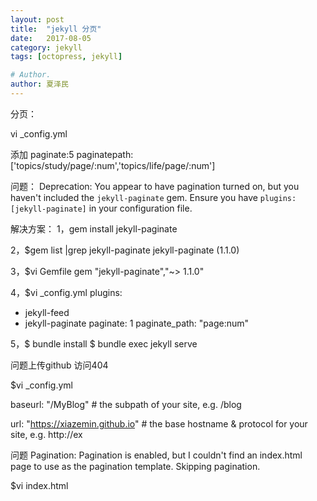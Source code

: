 ```yaml
---
layout: post
title:  "jekyll 分页"
date:   2017-08-05
category: jekyll
tags: [octopress, jekyll]

# Author.
author: 夏泽民
---
```

分页：

vi  _config.yml 

添加
paginate:5
paginatepath: ['topics/study/page/:num','topics/life/page/:num']

问题：
Deprecation: You appear to have pagination turned on, but you haven't included the `jekyll-paginate` gem. Ensure you have `plugins: [jekyll-paginate]` in your configuration file.

解决方案：
1，gem install jekyll-paginate

2，$gem list |grep jekyll-paginate
jekyll-paginate (1.1.0)

3，$vi Gemfile
gem "jekyll-paginate","~> 1.1.0"

4，$vi _config.yml
plugins:
  - jekyll-feed
  - jekyll-paginate
paginate: 1
paginate_path: "page:num"

5，$ bundle install
$ bundle exec jekyll serve

问题上传github 访问404

$vi _config.yml

baseurl: "/MyBlog" # the subpath of your site, e.g. /blog

url: "https://xiazemin.github.io" # the base hostname & protocol for your site, e.g. http://ex


问题
 Pagination: Pagination is enabled, but I couldn't find an index.html page to use as the pagination template. Skipping pagination.
 
 $vi index.html
 